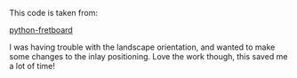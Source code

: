 This code is taken from: </br>

[python-fretboard](https://github.com/dmpayton/python-fretboard/tree/master?tab=readme-ov-file#python-fretboard)

I was having trouble with the landscape orientation, and wanted to make some changes to the inlay positioning. Love the work though, this saved me a lot of time!
